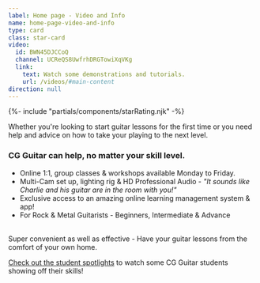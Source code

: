 ```yaml
---
label: Home page - Video and Info
name: home-page-video-and-info
type: card
class: star-card
video:
  id: BWN45DJCCoQ
  channel: UCReQS8UwfrhDRGTowiXqVKg
  link:
    text: Watch some demonstrations and tutorials.
    url: /videos/#main-content
direction: null
---
```

{%- include "partials/components/starRating.njk" -%}

<div>

Whether you're looking to start guitar lessons for the first time or you need help and advice on how to take your playing to the next level.

### CG Guitar can help, no matter your skill level.

* Online 1:1, group classes & workshops available Monday to Friday.
* Multi-Cam set up, lighting rig & HD Professional Audio - *"It sounds like Charlie and his guitar are in the room with you!"*
* Exclusive access to an amazing online learning management system & app!
* F﻿or Rock & Metal Guitarists - Beginners, Intermediate & Advance

<br/>
Super convenient as well as effective - Have your guitar lessons from the comfort of your own home.

[Check out the student spotlights](/videos/#student-spotlight-performance-night-2019) to watch some CG Guitar students showing off their skills!

</div>